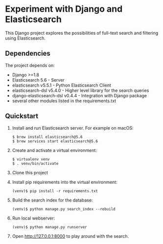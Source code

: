 # Experiment with Django and Elasticsearch

This Django project explores the possibilities of full-text search and filtering using Elasticsearch.

## Dependencies

The project depends on:

- Django >=1.8
- Elasticsearch 5.6 - Server
- elasticsearch v5.5.1 - Python Elasticsearch Client
- elasticsearch-dsl v5.4.0 - Higher level library for the search queries
- django-elasticsearch-dsl v0.4.4 - Integration with Django package
- several other modules listed in the requirements.txt

## Quickstart

1. Install and run Elasticsearch server. For example on macOS:

    ```
    $ brew install elasticsearch@5.6
    $ brew services start elasticsearch@5.6
    ```

2. Create and activate a virtual environment:

    ```
    $ virtualenv venv
    $ . venv/bin/activate
    ```
 
3. Clone this project

4. Install pip requirements into the virtual environment:

    ```
    (venv)$ pip install -r requirements.txt
    ```

5. Build the search index for the database:

    ```
    (venv)$ python manage.py search_index --rebuild
    ```

6. Run local webserver:

    ```
    (venv)$ python manage.py runserver
    ```

7. Open http://127.0.0.1:8000 to play around with the search.
